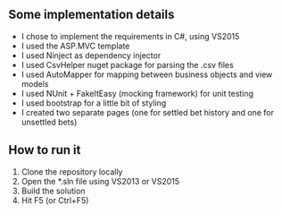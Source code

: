 ## Some implementation details

* I chose to implement the requirements in C#, using VS2015
* I used the ASP.MVC template
* I used Ninject as dependency injector
* I used CsvHelper nuget package for parsing the .csv files
* I used AutoMapper for mapping between business objects and view models 
* I used NUnit + FakeItEasy (mocking framework) for unit testing
* I used bootstrap for a little bit of styling
* I created two separate pages (one for settled bet history and one for unsettled bets)


## How to run it

1. Clone the repository locally
2. Open the *.sln file using VS2013 or VS2015
3. Build the solution
4. Hit F5 (or Ctrl+F5)

